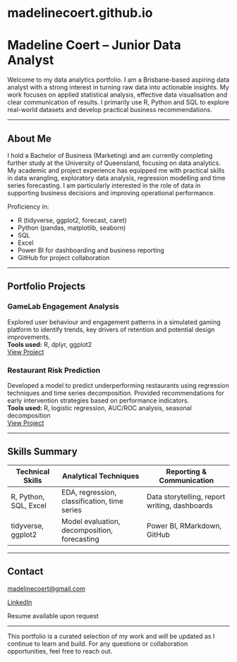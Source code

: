 # madelinecoert.github.io
# Madeline Coert – Junior Data Analyst

Welcome to my data analytics portfolio. I am a Brisbane-based aspiring data analyst with a strong interest in turning raw data into actionable insights. My work focuses on applied statistical analysis, effective data visualisation and clear communication of results. I primarily use R, Python and SQL to explore real-world datasets and develop practical business recommendations.

---

## About Me

I hold a Bachelor of Business (Marketing) and am currently completing further study at the University of Queensland, focusing on data analytics. My academic and project experience has equipped me with practical skills in data wrangling, exploratory data analysis, regression modelling and time series forecasting. I am particularly interested in the role of data in supporting business decisions and improving operational performance.

Proficiency in:
- R (tidyverse, ggplot2, forecast, caret)
- Python (pandas, matplotlib, seaborn)
- SQL
- Excel
- Power BI for dashboarding and business reporting
- GitHub for project collaboration

---

## Portfolio Projects

### GameLab Engagement Analysis  
Explored user behaviour and engagement patterns in a simulated gaming platform to identify trends, key drivers of retention and potential design improvements.  
**Tools used:** R, dplyr, ggplot2  
[View Project](https://github.com/MadelineCoert/GameLab-EDA)

### Restaurant Risk Prediction  
Developed a model to predict underperforming restaurants using regression techniques and time series decomposition. Provided recommendations for early intervention strategies based on performance indicators.  
**Tools used:** R, logistic regression, AUC/ROC analysis, seasonal decomposition  
[View Project](https://github.com/MadelineCoert/Restaurant-Risk-Analysis)

---

## Skills Summary

| Technical Skills       | Analytical Techniques        | Reporting & Communication |
|------------------------|------------------------------|----------------------------|
| R, Python, SQL, Excel  | EDA, regression, classification, time series | Data storytelling, report writing, dashboards |
| tidyverse, ggplot2     | Model evaluation, decomposition, forecasting | Power BI, RMarkdown, GitHub |

---

## Contact

madelinecoert@gmail.com 

[LinkedIn](www.linkedin.com/in/madeline-coert-546667309)

Resume available upon request

---

This portfolio is a curated selection of my work and will be updated as I continue to learn and build. For any questions or collaboration opportunities, feel free to reach out.
